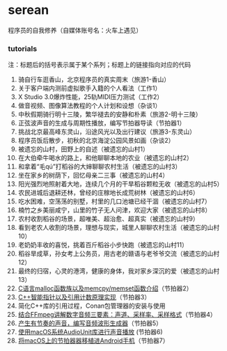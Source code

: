 # serean
程序员的自我修养（自媒体账号名：火车上遇见）


### tutorials

注：标题后的括号表示属于某个系列；标题上的链接指向对应的代码

1. 骑自行车逛香山，北京程序员的真实周末（旅游1-香山）
2. 关于客户端内测前虚拟歌手入籍的个人看法（工作1）
3. X Studio 3.0爆炸性能，25轨MIDI压力测试（工作2）
4. 做音视频、图像算法教程的个人计划和设想（杂谈1）
5. 中秋假期骑行明十三陵，繁华褪去的安静和朴素（旅游2-明十三陵）
6. 正弦波声音的生成与周期性播放，编写节拍器导读（节拍器1）
7. 挑战北京最高峰东灵山，沿途风光以及出行建议（旅游3-东灵山）
8. 程序员饭后散步，初秋的北京海淀公园风景如画（杂谈2）
9. 被遗忘的山村，田野上的自述（被遗忘的山村1）
10. 在大伯牵牛喝水的路上，和他聊聊本地的农业（被遗忘的山村2）
11. 和拿着“毛qú”打稻谷的大婶聊聊农村生活（被遗忘的山村3）
12. 坐在家乡的树荫下，回忆母亲二三事（被遗忘的山村4）
13. 阳光强烈地照射着大地，连续几个月的干旱稻谷颗粒无收（被遗忘的山村5）
14. 农民进城后退耕还林，曾经的庄稼地长成荒树林（被遗忘的山村6）
15. 吃水困难，空荡荡的别墅，村里的几口池塘已经干涸（被遗忘的山村7）
16. 楠竹之乡美丽咸宁，山里的竹子无人问津，欢迎大家（被遗忘的山村8）
17. 农村收割稻谷的场景，超唯美、超治愈、超真实（被遗忘的山村9）
18. 看到老农人收割的场景，理想与现实，城里人聊聊农村生活（被遗忘的山村10）
19. 老奶奶丰收的喜悦，挑着百斤稻谷小步快跑（被遗忘的山村11）
20. 稻谷旱成草，孙女考上公务员，用古老的赣语与老爷爷交流（被遗忘的山村12）
21. 最终的归宿，心灵的港湾，健康的身体，我对家乡深沉的爱（被遗忘的山村13）
22. [C语言malloc函数族以及memcpy/memset函数介绍](tutorials/memory_relate.cc)（节拍器2）
23. [C++智能指针以及引用计数原理实现](tutorials/smart_pointer.cc)（节拍器3）
24. 简化C++库的引用过程，Conan包管理器的安装与使用
25. [结合FFmpeg讲解数字音频三要素：声道、采样率、采样格式](tutorials/audio_property.cc)（节拍器4）
26. [产生有节奏的声音，编写音频波形生成器](tutorials/oscillator_generate.cc)（节拍器5）
27. [使用macOS系统AudioUnit库进行声音播放](tutorials/mac_audio_unit.cc) (节拍器6)
28. [将macOS上的节拍器器移植进Android手机](tutorials/android_oboe.cc)（节拍器7）

